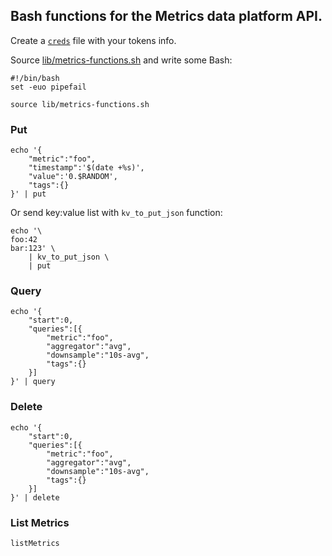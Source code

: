 ## Bash functions for the Metrics data platform API.

Create a [`creds`](creds.example) file with your tokens info.

Source [lib/metrics-functions.sh](lib/metrics-functions.sh) and write some Bash:

```
#!/bin/bash
set -euo pipefail

source lib/metrics-functions.sh
```

### Put

```
echo '{
    "metric":"foo",
    "timestamp":'$(date +%s)',
    "value":'0.$RANDOM',
    "tags":{}
}' | put
```

Or send key:value list with `kv_to_put_json` function:

```
echo '\
foo:42
bar:123' \
    | kv_to_put_json \
    | put
```

### Query

```
echo '{
    "start":0,
    "queries":[{
        "metric":"foo",
        "aggregator":"avg",
        "downsample":"10s-avg",
        "tags":{}
    }]
}' | query
```

### Delete

```
echo '{
    "start":0,
    "queries":[{
        "metric":"foo",
        "aggregator":"avg",
        "downsample":"10s-avg",
        "tags":{}
    }]
}' | delete
```

### List Metrics

```
listMetrics
```
